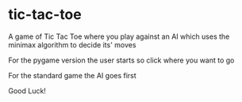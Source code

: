 # tic-tac-toe
A game of Tic Tac Toe where you play against an AI which uses the minimax algorithm to decide its' moves

For the pygame version the user starts so click where you want to go

For the standard game the AI goes first

Good Luck!
